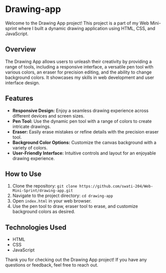 # Drawing-app
Welcome to the Drawing App project! This project is a part of my Web Mini-sprint where I built a dynamic drawing application using HTML, CSS, and JavaScript.

## Overview
The Drawing App allows users to unleash their creativity by providing a range of tools, including a responsive interface, a versatile pen tool with various colors, an eraser for precision editing, and the ability to change background colors. It showcases my skills in web development and user interface design.

## Features

- **Responsive Design:** Enjoy a seamless drawing experience across different devices and screen sizes.
- **Pen Tool:** Use the dynamic pen tool with a range of colors to create intricate drawings.
- **Eraser:** Easily erase mistakes or refine details with the precision eraser tool.
- **Background Color Options:** Customize the canvas background with a variety of colors.
- **User-Friendly Interface:** Intuitive controls and layout for an enjoyable drawing experience.

## How to Use

1. Clone the repository: `git clone https://github.com/swati-204/Web-Mini-Sprint/drawing-app.git`
2. Navigate to the project directory: `cd drawing-app`
3. Open `index.html` in your web browser.
4. Use the pen tool to draw, eraser tool to erase, and customize background colors as desired.

## Technologies Used

- HTML
- CSS
- JavaScript

Thank you for checking out the Drawing App project! If you have any questions or feedback, feel free to reach out.
